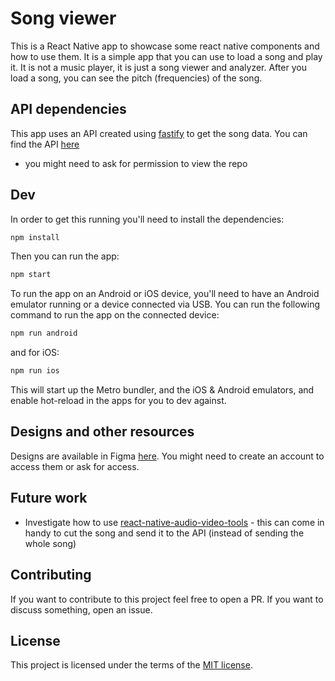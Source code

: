 # Song viewer

This is a React Native app to showcase some react native components and how to use them. It is a simple app that you can use to load a song and play it. It is not a music player, it is just a song viewer and analyzer. After you load a song, you can see the pitch (frequencies) of the song.

## API dependencies

This app uses an API created using [fastify](https://github.com/fastify) to get the song data. You can find the API [here](https://github.com/lasmil/song-viewer-service)

- you might need to ask for permission to view the repo

## Dev

In order to get this running you'll need to install the dependencies:

```bash
npm install
```

Then you can run the app:

```bash
npm start
```

To run the app on an Android or iOS device, you'll need to have an Android emulator running or a device connected via USB. You can run the following command to run the app on the connected device:

```bash
npm run android
```
and for iOS:

```bash
npm run ios
```


This will start up the Metro bundler, and the iOS & Android emulators, and enable hot-reload in the apps for you to dev against.

## Designs and other resources

Designs are available in Figma [here](https://www.figma.com/file/cES8U6tug2xYFymuISaPBT/Untitled?node-id=0%3A1).
You might need to create an account to access them or ask for access.

## Future work

- Investigate how to use [react-native-audio-video-tools](https://github.com/PatrissolJuns/react-native-audio-video-tools) - this can come in handy to cut the song and send it to the API (instead of sending the whole song)


## Contributing

If you want to contribute to this project feel free to open a PR. If you want to discuss something, open an issue.

## License

This project is licensed under the terms of the [MIT license](https://mit-license.org/).
